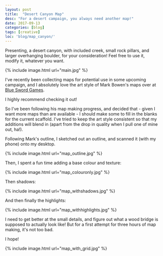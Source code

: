 ```yaml
---
layout: post
title:  "Desert Canyon Map"
desc: "For a desert campaign, you always need another map!"
date: 2017-09-13
categories: [blog]
tags: [creative]
loc: 'blog/map_canyon/'
---
```


Presenting, a desert canyon, with included creek, small rock pillars, and larger
overhanging boulder, for your consideration! Feel free to use it, modify it, whatever you want.

{% include image.html url="main.jpg"  %}

I've recently been collecting maps for potential use in some upcoming campaign, and
I absolutely love the art style of Mark Bowen's maps over at [Blue Sword Games](https://www.patreon.com/blueswordgames).

I highly recommend checking it out!

So I've been following his map making progress, and decided that - given I want more maps
than are available - I should make some to fill in the blanks for the current scaffold. I've tried
to keep the art style consistent so that my additions will blend in (apart from the drop in quality when I pull
one of mine out, ha!).

Following Mark's outline, I sketched out an outline, and scanned it (with my phone) onto my desktop.

{% include image.html url="map_outline.jpg"  %}

Then, I spent a fun time adding a base colour and texture:

{% include image.html url="map_colouronly.jpg"  %}

Then shadows:

{% include image.html url="map_withshadows.jpg"  %}

And then finally the highlights:

{% include image.html url="map_withhighlights.jpg"  %}

I need to get better at the small details, and figure out what a wood bridge is supposed
to actually look like! But for a first attempt for three hours of map making, it's not too bad.

I hope!


{% include image.html url="map_with_grid.jpg"  %}
